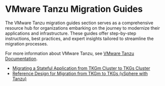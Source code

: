 # VMware Tanzu Migration Guides

The VMware Tanzu migration guides section serves as a comprehensive resource hub for organizations embarking on the journey to modernize their applications and infrastructure. These guides offer step-by-step instructions, best practices, and expert insights tailored to streamline the migration processes.

For more information about VMware Tanzu, see [VMware Tanzu Documentation](https://docs.vmware.com/en/VMware-Tanzu/index.html).

- [Migrating a Stateful Application from TKGm Cluster to TKGs Cluster](../solution-workbooks/tkgm-to-tkgs-stateful-app-migration.md)
- [Reference Design for Migration from TKGm to TKGs (vSphere with Tanzu)](../solution-workbooks/tkgm-to-tkgs-migration-reference-design.md)


